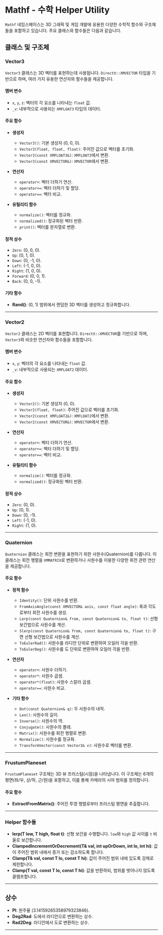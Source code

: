# Mathf - 수학 Helper Utility

`Mathf` 네임스페이스는 3D 그래픽 및 게임 개발에 유용한 다양한 수학적 함수와 구조체들을 포함하고 있습니다. 주요 클래스와 함수들은 다음과 같습니다.

## 클래스 및 구조체

### Vector3

`Vector3` 클래스는 3D 벡터를 표현하는데 사용됩니다. `DirectX::XMVECTOR` 타입을 기반으로 하며, 여러 가지 유용한 연산자와 함수들을 제공합니다.

#### 멤버 변수

- `x`, `y`, `z`: 벡터의 각 요소를 나타내는 `float` 값.
- `_v`: 내부적으로 사용되는 `XMFLOAT3` 타입의 데이터.

#### 주요 함수

- **생성자**
  - `Vector3()`: 기본 생성자 (0, 0, 0).
  - `Vector3(float, float, float)`: 주어진 값으로 벡터를 초기화.
  - `Vector3(const XMFLOAT3&)`: `XMFLOAT3`에서 변환.
  - `Vector3(const XMVECTOR&)`: `XMVECTOR`에서 변환.

- **연산자**
  - `operator+`: 벡터 더하기 연산.
  - `operator+=`: 벡터 더하기 및 할당.
  - `operator==`: 벡터 비교.

- **유틸리티 함수**
  - `normalize()`: 벡터를 정규화.
  - `normalized()`: 정규화된 벡터 반환.
  - `print()`: 벡터를 문자열로 변환.

#### 정적 상수

- `Zero`: (0, 0, 0).
- `Up`: (0, 1, 0).
- `Down`: (0, -1, 0).
- `Left`: (-1, 0, 0).
- `Right`: (1, 0, 0).
- `Forward`: (0, 0, 1).
- `Back`: (0, 0, -1).

#### 기타 함수

- **Rand()**: (0, 1) 범위에서 랜덤한 3D 벡터를 생성하고 정규화합니다.

---

### Vector2

`Vector2` 클래스는 2D 벡터를 표현합니다. `DirectX::XMVECTOR`를 기반으로 하며, `Vector3`와 비슷한 연산자와 함수들을 포함합니다.

#### 멤버 변수

- `x`, `y`: 벡터의 각 요소를 나타내는 `float` 값.
- `_v`: 내부적으로 사용되는 `XMFLOAT2` 데이터.

#### 주요 함수

- **생성자**
  - `Vector2()`: 기본 생성자 (0, 0).
  - `Vector2(float, float)`: 주어진 값으로 벡터를 초기화.
  - `Vector2(const XMFLOAT2&)`: `XMFLOAT2`에서 변환.
  - `Vector2(const XMVECTOR&)`: `XMVECTOR`에서 변환.

- **연산자**
  - `operator+`: 벡터 더하기 연산.
  - `operator+=`: 벡터 더하기 및 할당.
  - `operator==`: 벡터 비교.

- **유틸리티 함수**
  - `normalize()`: 벡터를 정규화.
  - `normalized()`: 정규화된 벡터 반환.

#### 정적 상수

- `Zero`: (0, 0).
- `Up`: (0, 1).
- `Down`: (0, -1).
- `Left`: (-1, 0).
- `Right`: (1, 0).

---

### Quaternion

`Quaternion` 클래스는 회전 변환을 표현하기 위한 사원수(Quaternion)를 다룹니다. 이 클래스는 회전 행렬을 `XMMATRIX`로 변환하거나 사원수를 이용한 다양한 회전 관련 연산을 제공합니다.

#### 주요 함수

- **정적 함수**
  - `Identity()`: 단위 사원수를 반환.
  - `FromAxisAngle(const XMVECTOR& axis, const float angle)`: 축과 각도로부터 회전 사원수를 생성.
  - `Lerp(const Quaternion& from, const Quaternion& to, float t)`: 선형 보간법으로 사원수를 계산.
  - `Slerp(const Quaternion& from, const Quaternion& to, float t)`: 구면 선형 보간법으로 사원수를 계산.
  - `ToEulerRad()`: 사원수를 라디안 단위로 변환하여 오일러 각을 반환.
  - `ToEulerDeg()`: 사원수를 도 단위로 변환하여 오일러 각을 반환.

- **연산자**
  - `operator+`: 사원수 더하기.
  - `operator*`: 사원수 곱셈.
  - `operator*(float)`: 사원수 스칼라 곱셈.
  - `operator==`: 사원수 비교.

- **기타 함수**
  - `Dot(const Quaternion& q)`: 두 사원수의 내적.
  - `Len()`: 사원수의 길이.
  - `Inverse()`: 사원수의 역.
  - `Conjugate()`: 사원수의 켤레.
  - `Matrix()`: 사원수를 회전 행렬로 변환.
  - `Normalize()`: 사원수를 정규화.
  - `TransformVector(const Vector3& v)`: 사원수로 벡터를 변환.

---

### FrustumPlaneset

`FrustumPlaneset` 구조체는 3D 뷰 프러스텀(시점)을 나타냅니다. 이 구조체는 6개의 평면(좌/우, 상/하, 근/원)을 포함하고, 이를 통해 카메라의 시야 범위를 정의합니다.

#### 주요 함수

- **ExtractFromMatrix()**: 주어진 투영 행렬로부터 프러스텀 평면을 추출합니다.

---

### Helper 함수들

- **lerp(T low, T high, float t)**: 선형 보간을 수행합니다. `low`와 `high` 값 사이를 `t` 비율로 보간합니다.
- **ClampedIncrementOrDecrement(T& val, int upOrDown, int lo, int hi)**: 값이 주어진 범위 내에서 증가 또는 감소하도록 합니다.
- **Clamp(T& val, const T lo, const T hi)**: 값이 주어진 범위 내에 있도록 강제로 제한합니다.
- **Clamp(T val, const T lo, const T hi)**: 값을 반환하되, 범위를 벗어나지 않도록 클램프합니다.

---

## 상수

- **PI**: 원주율 (3.14159265358979323846).
- **Deg2Rad**: 도에서 라디안으로 변환하는 상수.
- **Rad2Deg**: 라디안에서 도로 변환하는 상수.

---
